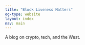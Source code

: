 ```yaml
---
title: "Block Liveness Matters"
og-type: website
layout: index
nav: main
---
```


A blog on crypto, tech, and the West. 
